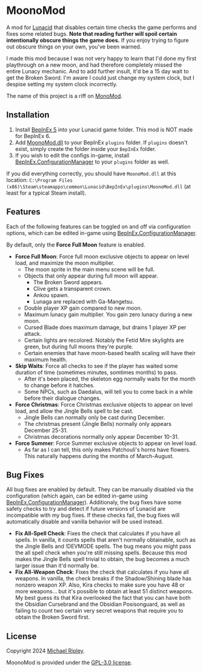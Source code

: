 # MoonoMod

A mod for [Lunacid](https://store.steampowered.com/app/1745510/Lunacid/) that disables certain time checks the game
performs and fixes some related bugs. **Note that reading further will spoil certain intentionally obscure things the
game does.** If you enjoy trying to figure out obscure things on your own, you've been warned.

I made this mod because I was not very happy to learn that I'd done my first playthrough on a new moon, and had
therefore completely missed the entire Lunacy mechanic. And to add further insult, it'd be a 15 day wait to get the
Broken Sword. I'm aware I could just change my system clock, but I despise setting my system clock incorrectly.

The name of this project is a riff on [MonoMod](https://github.com/MonoMod/MonoMod).

## Installation

1. Install [BepInEx 5](https://github.com/BepInEx/BepInEx) into your Lunacid game folder. This mod is NOT made for
   BepInEx 6.
2. Add [MoonoMod.dll](https://github.com/zkxs/MoonoMod/releases/latest/download/MoonoMod.dll) to your BepInEx `plugins`
   folder. If `plugins` doesn't exist, simply create the folder inside your `BepInEx` folder.
3. If you wish to edit the configs in-game, install
   [BepInEx.ConfigurationManager](https://github.com/BepInEx/BepInEx.ConfigurationManager) to your `plugins` folder as
   well.

If you did everything correctly, you should have `MoonoMod.dll` at this location:
`C:\Program Files (x86)\Steam\steamapps\common\Lunacid\BepInEx\plugins\MoonoMod.dll` (at least for a typical Steam
install).

## Features

Each of the following features can be toggled on and off via configuration options, which can be edited in-game using
[BepInEx.ConfigurationManager](https://github.com/BepInEx/BepInEx.ConfigurationManager).

By default, only the **Force Full Moon** feature is enabled.

- **Force Full Moon**: Force full moon exclusive objects to appear on level load, and maximize the moon multiplier.
  - The moon sprite in the main menu scene will be full.
  - Objects that only appear during full moon will appear.
    - The Broken Sword appears.
    - Clive gets a transparent crown.
    - Ankou spawn.
    - Lunaga are replaced with Ga-Mangetsu.
  - Double player XP gain compared to new moon.
  - Maximum lunacy gain multiplier. You gain zero lunacy during a new moon.
  - Cursed Blade does maximum damage, but drains 1 player XP per attack.
  - Certain lights are recolored. Notably the Fetid Mire skylights are green, but during full moons they're purple.
  - Certain enemies that have moon-based health scaling will have their maximum health.
- **Skip Waits**: Force all checks to see if the player has waited some duration of time (sometimes minutes, somtimes
  months) to pass.
  - After it's been placed, the skeleton egg normally waits for the month to change before it hatches.
  - Some NPCs, such as Daedalus, will tell you to come back in a while before their dialogue changes.
- **Force Christmas**: Force Christmas exclusive objects to appear on level load, and allow the Jingle Bells spell to be
  cast.
  - Jingle Bells can normally only be cast during December.
  - The christmas present (Jingle Bells) normally only appears December 25-31.
  - Christmas decorations normally only appear December 10-31.
- **Force Summer**: Force Summer exclusive objects to appear on level load.
  - As far as I can tell, this only makes Patchouli's horns have flowers. This naturally happens during the months of
    March-August.

<!--

## Bugs

During the making of this mod I found a number of Lunacid bugs.

- The full moon check gets more lenient the further into the year it goes. This bug is worse if the first full moon of
  the year happens early. A Jan 1st full moon really screws up the logic. A Jan 31st full moon barely triggers the bug.
- The full moon check is only designed to work in the years 2020-2030. Any other year it assumes that the first full
  moon is on the 0th of January, which coincidentally makes the above bug have its maximum possible impact.
- The code that's supposed to make you wait a month for the skeleton egg to hatch doesn't make you wait a month. It
  makes you wait for the month to change, so if you'd laid your egg on Jan 31st, it'd hatch the next day.
- The code that makes you wait some number of minutes for an event to happen thinks there are 600 minutes in a day.
- The code that's supposed to set the MeshRenderer, RawImage, and Image on the moon sprite only sets the MeshRenderer.
  The other two code paths are dead.
- If you set your player name to `!xdevmode` you get all the benefits of the `!devmode` player name and you also bypass
  the check that prevents you from doing the Tower of Abyss. This is because the name checks are done in slightly
  different ways, and this difference can be exploited.

-->

## Bug Fixes

All bug fixes are enabled by default. They can be manually disabled via the configuration (which again, can be edited
in-game using [BepInEx.ConfigurationManager](https://github.com/BepInEx/BepInEx.ConfigurationManager)). Additionaly, the
bug fixes have some safety checks to try and detect if future versions of Lunacid are incompatible with my bug fixes. If
these checks fail, the bug fixes will automatically disable and vanilla behavior will be used instead.

- **Fix All-Spell Check**: Fixes the check that calculates if you have all spells. In vanilla, it counts spells that
  aren't normally obtainable, such as the Jingle Bells and !DEVMODE spells. The bug means you might pass the all spell
  check when you're still missing spells. Because this mod makes the Jingle Bells spell trivial to obtain, the bug
  becomes a much larger issue than it'd normally be.
- **Fix All-Weapon Check**: Fixes the check that calculates if you have all weapons. In vanilla, the check breaks if the
  Shadow/Shining blade has nonzero weapon XP. Also, Kira checks to make sure you have 48 or more weapons... but it's 
  possible to obtain at least 51 distinct weapons. My best guess its that Kira overlooked the fact that you can have
  both the Obsidian Cursebrand and the Obsidian Posisonguard, as well as failing to count two certain very secret
  weapons that require you to obtain the Broken Sword first.

## License

Copyright 2024 [Michael Ripley](https://github.com/zkxs).

MoonoMod is provided under the [GPL-3.0 license](LICENSE).
